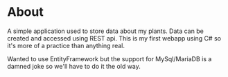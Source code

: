 ﻿# About

A simple application used to store data about my plants. Data can be created and accessed using REST api. This is my first webapp using C# so it's more of a practice than anything real.

Wanted to use EntityFramework but the support for MySql/MariaDB is a damned joke so we'll have to do it the old way.